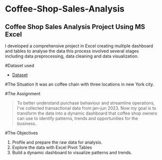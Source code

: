# Coffee-Shop-Sales-Analysis
## Coffee Shop Sales Analysis Project Using  MS Excel

I developed a comprehensive project in Excel creating multiple dashboard and tables to analyse the data this process involved several stages including data preprocessing, data cleaning and data visualization.

#Dataset used
- <a href = "https://github.com/cspoojary/Coffee-Shop-Sales-Analysis/blob/main/Coffee%20Shop%20Sales.xlsx">Dataset</a>

#The Situation
It was an coffee chain with three locations in new York city.

#The Assignment
>To better understand purchase behaviour and streamline operations, I've collected transactional data from jan-jun 2023.
>Now my goal is to transform the data into a dynamic dashboard that coffee shop owners can use to identify patterns, trends and opportunities for the business.

#The Objectives
1. Profile and prepare the raw data for analysis.
2. Explore the data with Excel Pivot Tables
3. Build a dynamic dashboard to visualize patterns and trends.
